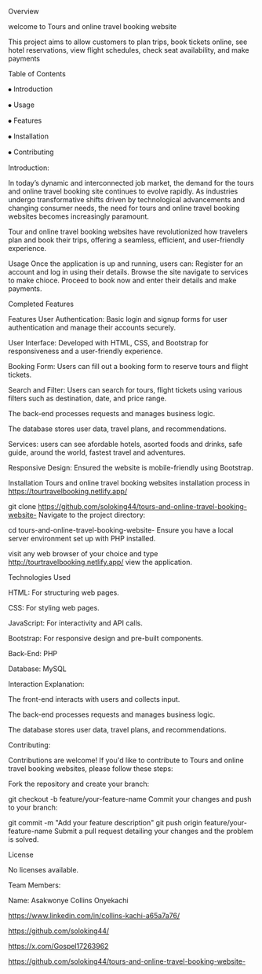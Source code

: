 Overview

welcome to Tours and online travel booking website

This project aims to allow customers to plan trips, book tickets online, see hotel reservations, view flight schedules, check seat availability, and make payments

Table of Contents

⦁ Introduction

⦁ Usage

⦁ Features

⦁ Installation

⦁ Contributing

Introduction:

In today’s dynamic and interconnected job market, the demand for the tours and online travel booking site continues to evolve rapidly. As industries undergo transformative shifts driven by technological advancements and changing consumer needs, the need for tours and online travel booking websites becomes increasingly paramount.

Tour and online travel booking websites have revolutionized how travelers plan and book their trips, offering a seamless, efficient, and user-friendly experience.

Usage Once the application is up and running, users can: Register for an account and log in using their details. Browse the site navigate to services to make chioce. Proceed to book now and enter their details and make payments.

Completed Features

Features User Authentication: Basic login and signup forms for user authentication and manage their accounts securely.

User Interface: Developed with HTML, CSS, and Bootstrap for responsiveness and a user-friendly experience.

Booking Form: Users can fill out a booking form to reserve tours and flight tickets.

Search and Filter: Users can search for tours, flight tickets using various filters such as destination, date, and price range.

The back-end processes requests and manages business logic.

The database stores user data, travel plans, and recommendations.

Services: users can see afordable hotels, asorted foods and drinks, safe guide, around the world, fastest travel and adventures.

Responsive Design: Ensured the website is mobile-friendly using Bootstrap.

Installation Tours and online travel booking websites installation process in https://tourtravelbooking.netlify.app/

git clone https://github.com/soloking44/tours-and-online-travel-booking-website- Navigate to the project directory:

cd tours-and-online-travel-booking-website- Ensure you have a local server environment set up with PHP installed.

visit any web browser of your choice and type http://tourtravelbooking.netlify.app/ view the application.

Technologies Used

HTML: For structuring web pages.

CSS: For styling web pages.

JavaScript: For interactivity and API calls.

Bootstrap: For responsive design and pre-built components.

Back-End: PHP

Database: MySQL

Interaction Explanation:

The front-end interacts with users and collects input.

The back-end processes requests and manages business logic.

The database stores user data, travel plans, and recommendations.

Contributing:

Contributions are welcome! If you'd like to contribute to Tours and online travel booking websites, please follow these steps:

Fork the repository and create your branch:

git checkout -b feature/your-feature-name Commit your changes and push to your branch:

git commit -m "Add your feature description" git push origin feature/your-feature-name Submit a pull request detailing your changes and the problem is solved.

License

No licenses available.

Team Members:

Name: Asakwonye Collins Onyekachi

https://www.linkedin.com/in/collins-kachi-a65a7a76/

https://github.com/soloking44/

https://x.com/Gospel17263962

https://github.com/soloking44/tours-and-online-travel-booking-website-
